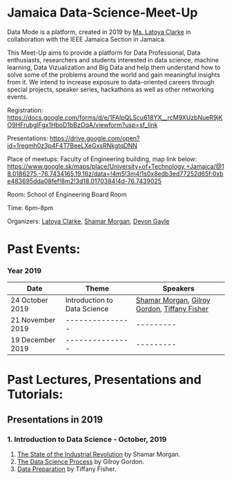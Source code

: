 # Jamaica Data-Science-Meet-Up

Data Mode is a platform, created in 2019 by [Ms. Latoya Clarke](https://www.linkedin.com/in/latoya-clarke-506010175/) in collaboration with the IEEE Jamaica Section in Jamaica.

This Meet-Up aims to provide a platform for Data Professional, Data enthusiasts, researchers and students interested in data science, machine learning, Data Vizualization and Big Data and help them understand how to solve some  of the problems around the world and gain meaningful insights from it. We intend to increase exposure to data-oriented careers through special projects, speaker series, hackathons as well as other networking events.

Registration: 
https://docs.google.com/forms/d/e/1FAIpQLScu618YX__rcM9XUzbNueR9jKO9HFrubglFgx1HboD1bBzOqA/viewform?usp=sf_link

Presentations: 
https://drive.google.com/open?id=1regmh0z3p4F4T7BeeLXeGxsRNkgtqDNN

Place of meetups: Faculty of Engineering building, map link below: https://www.google.sk/maps/place/University+of+Technology,+Jamaica/@18.0186275,-76.7434165,19.16z/data=!4m5!3m4!1s0x8edb3ed77252d65f:0xbe483695dda08fef!8m2!3d18.0170384!4d-76.7439025

Room: School of Engineering Board Room

Time: 6pm-8pm

Organizers: [Latoya Clarke](https://www.linkedin.com/in/latoya-clarke-506010175/), [Shamar Morgan](https://www.linkedin.com/in/shamar-morgan-b-eng-a9b23857/), [Devon Gayle](https://www.linkedin.com/in/devon-gayle-14950a34/)  

# Past Events:

### Year 2019
| Date          | Theme           | Speakers  |
| ------------- |---------------| ---------|
| 24 October 2019    | Introduction to Data Science | [Shamar Morgan](https://www.linkedin.com/in/shamar-morgan-b-eng-a9b23857/), [Gilroy Gordon](https://www.linkedin.com/in/gilroygordon/), [Tiffany Fisher](https://www.linkedin.com/in/tiffany-fisher-rhoden-442b9aaa/) |
| 21 November 2019 |---------------| ---------|
| 19 December 2019 |---------------| ---------|

# Past Lectures, Presentations and Tutorials:
## Presentations in 2019 
### 1. Introduction to Data Science - October, 2019 
1. [The State of the Industrial Revolution]() by Shamar Morgan.
2. [The Data Science Process]() by Gilroy Gordon.
3. [Data Preparation]() by Tiffany Fisher.
